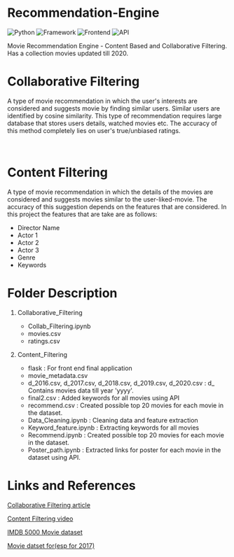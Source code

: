 # Recommendation-Engine

![Python](https://img.shields.io/badge/platform-python-green)
![Framework](https://img.shields.io/badge/framework-flask-orange)
![Frontend](https://img.shields.io/badge/frontend-HTML%2FCSS-blue)
![API](https://img.shields.io/badge/API-TMDB-fcba03)

Movie Recommendation Engine - Content Based and Collaborative Filtering. Has a collection movies updated till 2020.

# Collaborative Filtering #

A type of movie recommendation in which the user's interests are considered and suggests movie by finding similar users. Similar users are identified by cosine similarity. This type of recommendation requires large database that stores users details, watched movies etc. The accuracy of this method completely lies on user's true/unbiased ratings.

<br>

# Content Filtering #

A type of movie recommendation in which the details of the movies are considered and suggests movies similar to the user-liked-movie. The accuracy of this suggestion depends on the features that are considered. In this project the features that are take are as follows:

- Director Name
- Actor 1
- Actor 2
- Actor 3
- Genre
- Keywords

# Folder Description #
1. Collaborative_Filtering
    - Collab_Filtering.ipynb
    - movies.csv
    - ratings.csv
 
2. Content_Filtering
    - flask : For front end final application
    - movie_metadata.csv
    - d_2016.csv, d_2017.csv, d_2018.csv, d_2019.csv, d_2020.csv : d_<yyyy> Contains movies data till year 'yyyy'.
    - final2.csv : Added keywords for all movies using API
    - recommend.csv : Created possible top 20 movies for each movie in the dataset.
    - Data_Cleaning.ipynb : Cleaning data and feature extraction
    - Keyword_feature.ipynb : Extracting keywords for all movies
    - Recommend.ipynb : Created possible top 20 movies for each movie in the dataset.
    - Poster_path.ipynb : Extracted links for poster for each movie in the dataset using API.
  
# Links and References #

[Collaborative Filtering article](https://realpython.com/build-recommendation-engine-collaborative-filtering)  

[Content Filtering video](https://www.youtube.com/watch?v=3ecNC-So0r4)

[IMDB 5000 Movie dataset](https://www.kaggle.com/carolzhangdc/imdb-5000-movie-dataset)

[Movie datset for(esp for 2017)](https://www.kaggle.com/rounakbanik/the-movies-dataset)

